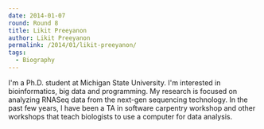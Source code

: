 ```yaml
---
date: 2014-01-07
round: Round 8
title: Likit Preeyanon
author: Likit Preeyanon
permalink: /2014/01/likit-preeyanon/
tags:
  - Biography
---
```

I'm a Ph.D. student at Michigan State University. I'm interested in <span class="GRcorrect">bioinformatics</span>, big data and programming. My research is focused on analyzing RNASeq data from the next-<span class="GRcorrect">gen</span> sequencing technology. In the past few years, I have been a TA in software carpentry workshop and other workshops that teach biologists to use a computer for data analysis.
